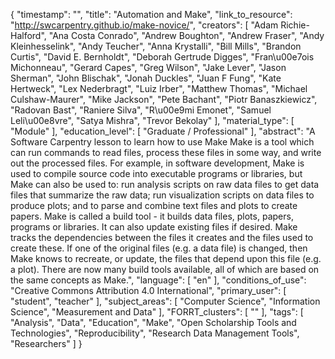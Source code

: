 {
    "timestamp": "",
    "title": "Automation and Make",
    "link_to_resource": "http://swcarpentry.github.io/make-novice/",
    "creators": [
        "Adam Richie-Halford",
        "Ana Costa Conrado",
        "Andrew Boughton",
        "Andrew Fraser",
        "Andy Kleinhesselink",
        "Andy Teucher",
        "Anna Krystalli",
        "Bill Mills",
        "Brandon Curtis",
        "David E. Bernholdt",
        "Deborah Gertrude Digges",
        "Fran\u00e7ois Michonneau",
        "Gerard Capes",
        "Greg Wilson",
        "Jake Lever",
        "Jason Sherman",
        "John Blischak",
        "Jonah Duckles",
        "Juan F Fung",
        "Kate Hertweck",
        "Lex Nederbragt",
        "Luiz Irber",
        "Matthew Thomas",
        "Michael Culshaw-Maurer",
        "Mike Jackson",
        "Pete Bachant",
        "Piotr Banaszkiewicz",
        "Radovan Bast",
        "Raniere Silva",
        "R\u00e9mi Emonet",
        "Samuel Leli\u00e8vre",
        "Satya Mishra",
        "Trevor Bekolay"
    ],
    "material_type": [
        "Module"
    ],
    "education_level": [
        "Graduate / Professional"
    ],
    "abstract": "A Software Carpentry lesson to learn how to use Make Make is a tool which can run commands to read files, process these files in some way, and write out the processed files. For example, in software development, Make is used to compile source code into executable programs or libraries, but Make can also be used to: run analysis scripts on raw data files to get data files that summarize the raw data; run visualization scripts on data files to produce plots; and to parse and combine text files and plots to create papers. Make is called a build tool - it builds data files, plots, papers, programs or libraries. It can also update existing files if desired. Make tracks the dependencies between the files it creates and the files used to create these. If one of the original files (e.g. a data file) is changed, then Make knows to recreate, or update, the files that depend upon this file (e.g. a plot). There are now many build tools available, all of which are based on the same concepts as Make.",
    "language": [
        "en"
    ],
    "conditions_of_use": "Creative Commons Attribution 4.0 International",
    "primary_user": [
        "student",
        "teacher"
    ],
    "subject_areas": [
        "Computer Science",
        "Information Science",
        "Measurement and Data"
    ],
    "FORRT_clusters": [
        ""
    ],
    "tags": [
        "Analysis",
        "Data",
        "Education",
        "Make",
        "Open Scholarship Tools and Technologies",
        "Reproducibility",
        "Research Data Management Tools",
        "Researchers"
    ]
}